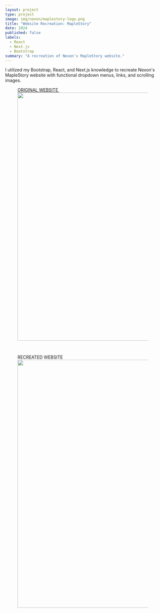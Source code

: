 ```yaml
---
layout: project
type: project
image: img/nexon/maplestory-logo.png
title: "Website Recreation: MapleStory"
date: 2024
published: false
labels:
  - React
  - Next.js
  - Bootstrap
summary: "A recreation of Nexon's MapleStory website."
---
```


I utilized my Bootstrap, React, and Next.js knowledge to recreate Nexon's MapleStory website with functional dropdown menus, links, and scrolling images.

<figure>
  <figcaption>
    <a href="https://www.nexon.com/maplestory/">ORIGINAL WEBSITE&nbsp;</a>
  </figcaption>
    <img src="/img/nexon/nexon-original.png" width="800px">
    <p>&nbsp;</p>
</figure>

<figure>
  <figcaption>
    RECREATED WEBSITE&nbsp;
  </figcaption>
    <img src="/img/nexon/nexon-nextjs.png" width="800px">
    <p>&nbsp;</p>
</figure>
